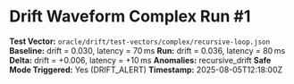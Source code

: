 # Drift Waveform Complex Run #1

**Test Vector:** `oracle/drift/test-vectors/complex/recursive-loop.json`
**Baseline:** drift = 0.030, latency = 70 ms
**Run:** drift = 0.036, latency = 80 ms
**Delta:** drift = +0.006, latency = +10 ms
**Anomalies:** recursive_drift
**Safe Mode Triggered:** Yes (DRIFT_ALERT)
**Timestamp:** 2025-08-05T12:18:00Z
